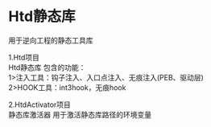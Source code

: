 # Htd静态库
用于逆向工程的静态工具库

1.Htd项目   
Htd静态库 包含的功能：     
    1>注入工具：钩子注入、入口点注入、无痕注入(PEB、驱动层)   
    2>HOOK工具：int3hook，无痕hook   

2.HtdActivator项目   
静态库激活器   用于激活静态库路径的环境变量